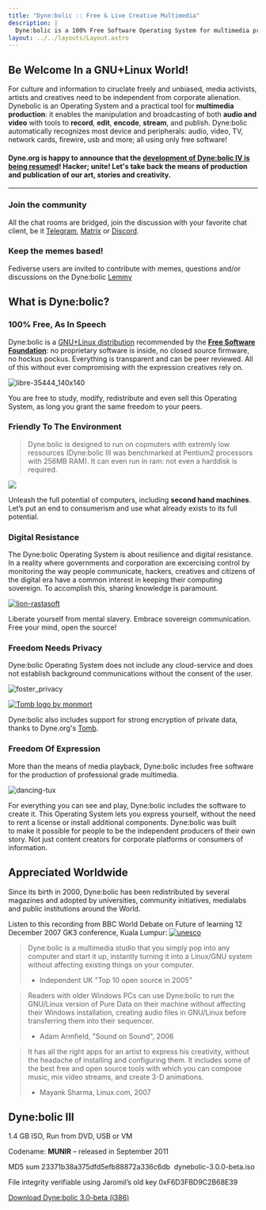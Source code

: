 ```yaml
---
title: "Dyne:bolic :: Free & Live Creative Multimedia"
description: |
  Dyne:bolic is a 100% Free Software Operating System for multimedia production, recommended by the <a href="https://fsf.org" target="_blank" rel="noreffer">Free Software Foundation</a>. It is a live ISO that can run from a CD or Drive, without the need to install.
layout: ../../layouts/Layout.astro
---
```


## Be Welcome In a GNU+Linux World!

For culture and information to ciruclate freely and unbiased, media activists, artists and creatives need to be independent from corporate alienation. Dynebolic is an Operating System and a practical tool for **multimedia production**: it enables the manipulation and broadcasting of both **audio and video** with tools to **record**, **edit**, **encode**, **stream**, and publish. Dyne:bolic automatically recognizes most device and peripherals: audio, video, TV, network cards, firewire, usb and more; all using only free software!

#### Dyne.org is happy to announce that the [development of Dyne:bolic IV is being resumed](https://github.com/dyne/dynebolic/)! Hacker; unite! Let's take back the means of production and publication of our art, stories and creativity. 

<hr />

### Join the community

All the chat rooms are bridged, join the discussion with your favorite chat client, be it [Telegram](https://socials.dyne.org/telegram-dynebolic), [Matrix](https://socials.dyne.org/matrix-dynebolic) or [Discord](https://socials.dyne.org/discord-dynebolic).

### Keep the memes based!
Fediverse users are invited to contribute with memes, questions and/or discussions on the Dyne:bolic [Lemmy](https://fed.dyne.org/c/dynebolic)

## What is Dyne:bolic?

### 100% Free, As In Speech

Dyne:bolic is a [GNU+Linux distribution](http://www.gnu.org/distros/free-distros.html) recommended by the **[Free Software Foundation](https://fsf.org)**: no proprietary software is inside, no closed source firmware, no hockus pockus. Everything is transparent and can be peer reviewed. All of this without ever compromising with the expression creatives rely on.

![libre-35444\_140x140](/wp-content/uploads/2015/01/libre-35444_140x140.png)

You are free to study, modify, redistribute and even sell this Operating System, as long you grant the same freedom to your peers.

### Friendly To The Environment

> Dyne:bolic is designed to run on copmuters with extremly low ressources (Dyne:bolic III was benchmarked at Pentium2 processors with 256MB RAM). It can even run in ram: not even a harddisk is required.

![](/wp-content/uploads/2015/01/recycle-15172_1280-e1422457346278.jpg)

Unleash the full potential of computers, including **second hand machines**. Let’s put an end to consumerism and use what already exists to its full potential.

### Digital Resistance

The Dyne:bolic Operating System is about resilience and digital resistance. In a reality where governments and corporation are excercising control by monitoring the way people communicate, hackers, creatives and citizens of the digital era have a common interest in keeping their computing sovereign. To accomplish this, sharing knowledge is paramount.

[![lion-rastasoft](/wp-content/uploads/2011/09/lion-rastasoft.png)](http://rastasoft.org)

Liberate yourself from mental slavery. Embrace sovereign communication. Free your mind, open the source!

### Freedom Needs Privacy

Dyne:bolic Operating System does not include any cloud-service and does not establish background communications without the consent of the user. 

![foster\_privacy](/wp-content/uploads/2012/06/foster_privacy.png)

[![Tomb logo by monmort](/wp-content/uploads/2011/11/monmort1.png)](/software/tomb)

Dyne:bolic also includes support for strong encryption of private data, thanks to Dyne.org's [Tomb](/software/tomb).

### Freedom Of Expression

More than the means of media playback, Dyne:bolic includes free software for the production of professional grade multimedia.

![dancing-tux](/wp-content/uploads/2015/01/dancing-tux.gif)

For everything you can see and play, Dyne:bolic includes the software to create it. This Operating System lets you express yourself, without the need to rent a license or install additional components. Dyne:bolic was built to make it possible for people to be the independent producers of their own story. Not just content creators for corporate platforms or consumers of information.

## Appreciated Worldwide

Since its birth in 2000, Dyne:bolic has been redistributed by several magazines and adopted by universities, community initiatives, medialabs and public institutions around the World.

Listen to this recording from BBC World Debate on Future of learning 12 December 2007 GK3 conference, Kuala Lumpur:
[![unesco](/wp-content/uploads/2015/01/unesco.jpg)](http://www.unesco.org/archives/multimedia/index.php?s=films_details\&id_page=33\&id_film=1985)


> Dyne:bolic is a multimedia studio that you simply pop into any computer and start it up, instantly turning it into a Linux/GNU system without affecting existing things on your computer.
> - Independent UK "Top 10 open source in 2005"

> Readers with older Windows PCs can use Dyne:bolic to run the GNU/Linux version of Pure Data on their machine without affecting their Windows installation, creating audio files in GNU/Linux before transferring them into their sequencer.
> - Adam Armfield, "Sound on Sound", 2006


> It has all the right apps for an artist to express his creativity, without the headache of installing and configuring them. It includes some of the best free and open source tools with which you can compose music, mix video streams, and create 3-D animations.
> - Mayank Sharma, Linux.com, 2007


## Dyne:bolic III

1.4 GB ISO, Run from DVD, USB or VM

Codename: **MUNIR** – released in September 2011

MD5 sum 23371b38a375dfd5efb88872a336c6db  dynebolic-3.0.0-beta.iso

File integrity verifiable using Jaromil’s old key 0xF6D3FBD9C2B68E39

[Download Dyne:bolic 3.0-beta (i386)](https://files.dyne.org/dynebolic)

## &nbsp;
